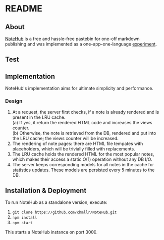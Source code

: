 # README

## About

[NoteHub](https://www.notehub.org) is a free and hassle-free pastebin for one-off markdown publishing and was implemented as a one-app-one-language [experiment](https://notehub.org/ikqz8).

## Test

## Implementation

NoteHub's implementation aims for ultimate simplicity and performance.

### Design

1. At a request, the server first checks, if a note is already rendered and is present in the LRU cache.  
  (a) If _yes_, it return the rendered HTML code and increases the views counter.  
  (b) Otherwise, the note is retrieved from the DB, rendered and put into the LRU cache; the views counter will be increased.
2. The rendering of note pages: there are HTML file tempates with placeholders, which will be trivially filled with replacements.
3. The LRU cache holds the rendered HTML for the most popular notes, which makes their access a static O(1) operation without any DB I/O.
4. The server keeps corresponding models for all notes in the cache for statistics updates. These models are persisted every 5 minutes to the DB.

## Installation & Deployment

To run NoteHub as a standalone version, execute:

1. `git clone https://github.com/chmllr/NoteHub.git`
2. `npm install`
3. `npm start`

This starts a NoteHub instance on port 3000.
